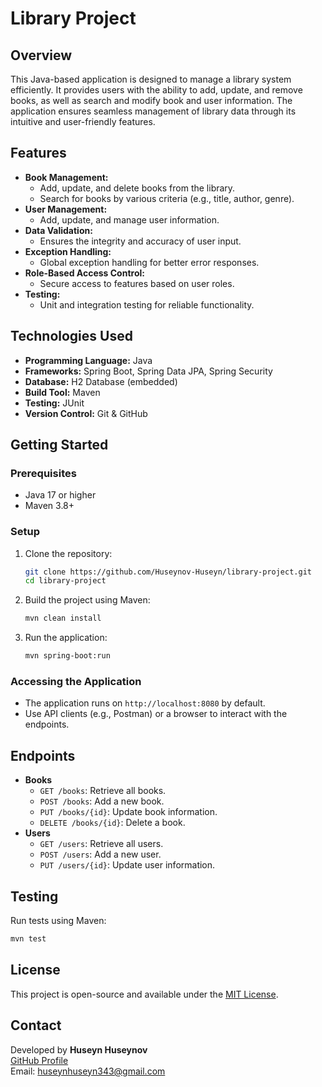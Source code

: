 # Library Project

## Overview
This Java-based application is designed to manage a library system efficiently. It provides users with the ability to add, update, and remove books, as well as search and modify book and user information. The application ensures seamless management of library data through its intuitive and user-friendly features.

## Features
- **Book Management:**
  - Add, update, and delete books from the library.
  - Search for books by various criteria (e.g., title, author, genre).
- **User Management:**
  - Add, update, and manage user information.
- **Data Validation:**
  - Ensures the integrity and accuracy of user input.
- **Exception Handling:**
  - Global exception handling for better error responses.
- **Role-Based Access Control:**
  - Secure access to features based on user roles.
- **Testing:**
  - Unit and integration testing for reliable functionality.

## Technologies Used
- **Programming Language:** Java
- **Frameworks:** Spring Boot, Spring Data JPA, Spring Security
- **Database:** H2 Database (embedded)
- **Build Tool:** Maven
- **Testing:** JUnit
- **Version Control:** Git & GitHub

## Getting Started

### Prerequisites
- Java 17 or higher
- Maven 3.8+

### Setup
1. Clone the repository:
   ```bash
   git clone https://github.com/Huseynov-Huseyn/library-project.git
   cd library-project
   ```
2. Build the project using Maven:
   ```bash
   mvn clean install
   ```
3. Run the application:
   ```bash
   mvn spring-boot:run
   ```

### Accessing the Application
- The application runs on `http://localhost:8080` by default.
- Use API clients (e.g., Postman) or a browser to interact with the endpoints.

## Endpoints
- **Books**
  - `GET /books`: Retrieve all books.
  - `POST /books`: Add a new book.
  - `PUT /books/{id}`: Update book information.
  - `DELETE /books/{id}`: Delete a book.
- **Users**
  - `GET /users`: Retrieve all users.
  - `POST /users`: Add a new user.
  - `PUT /users/{id}`: Update user information.

## Testing
Run tests using Maven:
```bash
mvn test
```

## License
This project is open-source and available under the [MIT License](LICENSE).

## Contact
Developed by **Huseyn Huseynov**  
[GitHub Profile](https://github.com/Huseynov-Huseyn)  
Email: huseynhuseyn343@gmail.com
